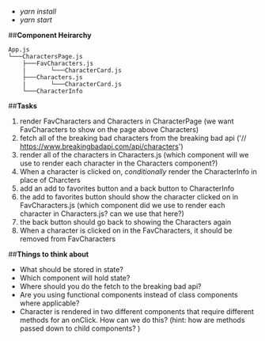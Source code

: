 - *yarn install*
- *yarn start*

##**Component Heirarchy**

```
App.js
└───CharactersPage.js
    ├───FavCharacters.js
    |       └───CharacterCard.js
    ├───Characters.js
    |       └───CharacterCard.js
    └───CharacterInfo
```


##**Tasks**

1. render FavCharacters and Characters in CharacterPage (we want FavCharacters to show on the page above Characters)
2. fetch all of the breaking bad characters from the breaking bad api ('// https://www.breakingbadapi.com/api/characters')
3. render all of the characters in Characters.js (which component will we use to render each character in the Characters component?)
4. When a character is clicked on, *conditionally* render the CharacterInfo in place of Charcters
5. add an add to favorites button and a back button to CharacterInfo
6. the add to favorites button should show the character clicked on in FavCharacters.js (which component did we use to render each character in Characters.js? can we use that here?)
7. the back button should go back to showing the Characters again
8. When a character is clicked on in the FavCharacters, it should be removed from FavCharacters


##**Things to think about**

- What should be stored in state?
- Which component will hold state?
- Where should you do the fetch to the breaking bad api?
- Are you using functional components instead of class components where applicable?
- Character is rendered in two different components that require different methods for an onClick. How can we do this? (hint: how are methods passed down to child components? )

